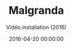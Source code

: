 ---
title: 'Malgranda'
subtitle: 'Vidéo installation (2016)'
date: 2016-04-20 00:00:00
description: "Réalisé avec Alexandre Gomez - Vidéo installation en image de synthèse, réalisé en 3 semaines"
featured_image: '/images/08AliajAngelus/couverture.jpg'
---